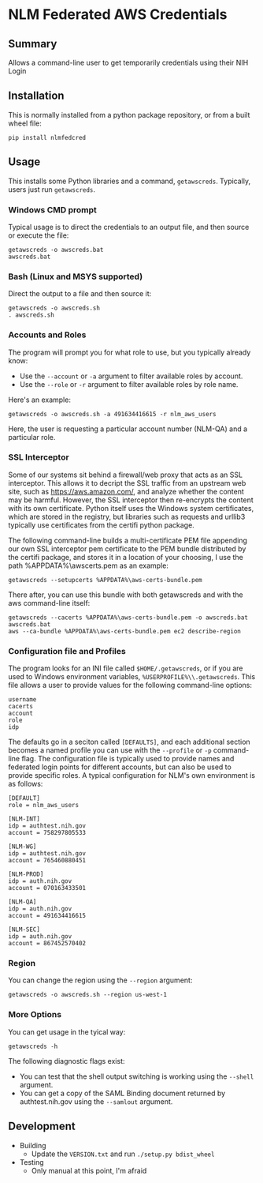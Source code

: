 # NLM Federated AWS Credentials

## Summary

Allows a command-line user to get temporarily credentials using their NIH Login

## Installation

This is normally installed from a python package repository, or from a built wheel file:

    pip install nlmfedcred

## Usage

This installs some Python libraries and a command, `getawscreds`.
Typically, users just run `getawscreds`.

### Windows CMD prompt

Typical usage is to direct the credentials to an output file, and then
source or execute the file:

    getawscreds -o awscreds.bat
    awscreds.bat

### Bash (Linux and MSYS supported)

Direct the output to a file and then source it:

    getawscreds -o awscreds.sh
    . awscreds.sh

### Accounts and Roles

The program will prompt you for what role to use, but you typically already know:

* Use the `--account` or `-a` argument to filter available roles by account.
* Use the `--role` or `-r` argument to filter available roles by role name.

Here's an example:

    getawscreds -o awscreds.sh -a 491634416615 -r nlm_aws_users

Here, the user is requesting a particular account number (NLM-QA) and a particular role.


### SSL Interceptor

Some of our systems sit behind a firewall/web proxy that acts as an SSL interceptor.   This allows it to decript the SSL traffic from an upstream web site, such as https://aws.amazon.com/, and analyze whether the content may be harmful.   However, the SSL interceptor then re-encrypts the content with its own certificate.  Python itself uses the Windows system certificates, which are stored in the registry, but libraries such as requests and urllib3 typically use certificates from the certifi python package.

The following command-line builds a multi-certificate PEM file appending our own SSL interceptor pem certificate to the PEM bundle distributed by the certifi package, and stores it in a location of your choosing, I use the path %APPDATA%\awscerts.pem as an example:

    getawscreds --setupcerts %APPDATA%\aws-certs-bundle.pem


There after, you can use this bundle with both getawscreds and with the aws command-line itself:

    getawscreds --cacerts %APPDATA%\aws-certs-bundle.pem -o awscreds.bat
    awscreds.bat
    aws --ca-bundle %APPDATA%\aws-certs-bundle.pem ec2 describe-region

### Configuration file and Profiles

The program looks for an INI file called `$HOME/.getawscreds`, or if you are used to Windows environment variables, `%USERPROFILE%\\.getawscreds`.  This file allows a user to provide values for the following command-line options:

    username
    cacerts
    account
    role
    idp

The defaults go in a seciton called `[DEFAULTS]`, and each additional section becomes a named profile you can use with the `--profile` or `-p` command-line flag.   The configuration file is typically used to provide names and federated login points for different accounts, but can also be used to provide specific roles.   A typical configuration for NLM's own environment is as follows:

    [DEFAULT]
    role = nlm_aws_users

    [NLM-INT]
    idp = authtest.nih.gov
    account = 758297805533

    [NLM-WG]
    idp = authtest.nih.gov
    account = 765460880451

    [NLM-PROD]
    idp = auth.nih.gov
    account = 070163433501

    [NLM-QA]
    idp = auth.nih.gov
    account = 491634416615

    [NLM-SEC]
    idp = auth.nih.gov
    account = 867452570402

### Region

You can change the region using the `--region` argument:

    getawscreds -o awscreds.sh --region us-west-1

### More Options

You can get usage in the tyical way:

    getawscreds -h

The following diagnostic flags exist:

* You can test that the shell output switching is working using the `--shell` argument.
* You can get a copy of the SAML Binding document returned by authtest.nih.gov using the `--samlout` argument.

## Development

- Building
    * Update the `VERSION.txt` and run `./setup.py bdist_wheel`
- Testing
    * Only manual at this point, I'm afraid

